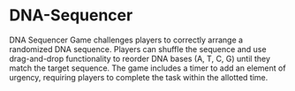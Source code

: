 # DNA-Sequencer
DNA Sequencer Game challenges players to correctly arrange a randomized DNA sequence. Players can shuffle the sequence and use drag-and-drop functionality to reorder DNA bases (A, T, C, G) until they match the target sequence. The game includes a timer to add an element of urgency, requiring players to complete the task within the allotted time.

